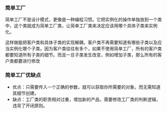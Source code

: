 ### 简单工厂


简单工厂不是设计模式，更像是一种编程习惯。它把实例化的操作单独放到一个类中，这个类就成为简单工厂类，让简单工厂类来决定应该用哪个具体子类来实例化。

这样做能把客户类和具体子类的实现解耦，客户类不再需要知道有哪些子类以及应当实例化哪个子类。因为客户类往往有多个，如果不使用简单工厂，所有的客户类都要知道所有子类的细节。而且一旦子类发生改变，例如增加子类，那么所有的客户类都要进行修改


### 简单工厂优缺点


* 优点：只需要传入一个正确的参数，就可以获取你所需要的对象，而无需知道其细节创建。
* 缺点：工厂类的职责相对过重，增加新的产品，需要修改工厂类的判断逻辑，违背了开闭原则。